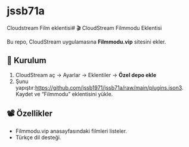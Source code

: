# jssb71a
Cloudstream Film eklentisi# 🎬 CloudStream Filmmodu Eklentisi

Bu repo, CloudStream uygulamasına **Filmmodu.vip** sitesini ekler.

## 🔧 Kurulum
1. CloudStream aç → Ayarlar → Eklentiler → **Özel depo ekle**
2. Şunu yapıştır:https://github.com/jssb1971/jssb71a/raw/main/plugins.json3. Kaydet ve “Filmmodu” eklentisini yükle.

## 📽️ Özellikler
- Filmmodu.vip anasayfasındaki filmleri listeler.
- Türkçe dil desteği.
